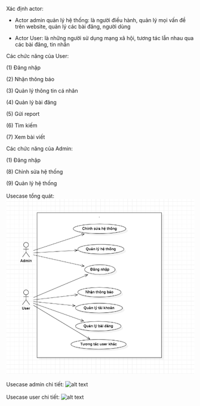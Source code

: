 Xác định actor: 

+ Actor admin quản lý hệ thống: là người điều hành, quản lý mọi vấn đề trên website, quản lý các bài đăng, người dùng

+ Actor User: là những người sử dụng mạng xã hội, tương tác lẫn nhau qua các bài đăng, tin nhắn

Các chức năng của User:

(1) Đăng nhập

(2) Nhận thông báo

(3) Quản lý thông tin cá nhân

(4) Quản lý bài đăng

(5) Gửi report

(6) Tìm kiếm

(7) Xem bài viết

Các chức năng của Admin:

(1) Đăng nhập

(8) Chỉnh sửa hệ thống

(9) Quản lý hệ thống </br></br>
Usecase tổng quát:
![alt text](https://github.com/nam0912nguyen/VUWIT16A_WebMXH/blob/master/documentation/drafts/usecase/Usecase%20Tổng%20quát.PNG)
</br></br>
Usecase admin chi tiết:
![alt text](https://github.com/nam0912nguyen/VUWIT16A_WebMXH/blob/master/documentation/drafts/usecase/usecase%20admin%20chi%20tiết.png)
</br></br>
Usecase user chi tiết:
![alt text](https://github.com/nam0912nguyen/VUWIT16A_WebMXH/blob/master/documentation/drafts/usecase/Usecase%20user%20chi%20tiết.PNG)
